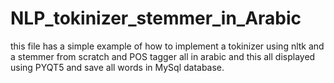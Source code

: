 # NLP_tokinizer_stemmer_in_Arabic
this file has a simple example of how to implement a tokinizer using nltk and a stemmer from scratch and POS tagger all in arabic and this all
displayed using PYQT5 and save all words in MySql database.
